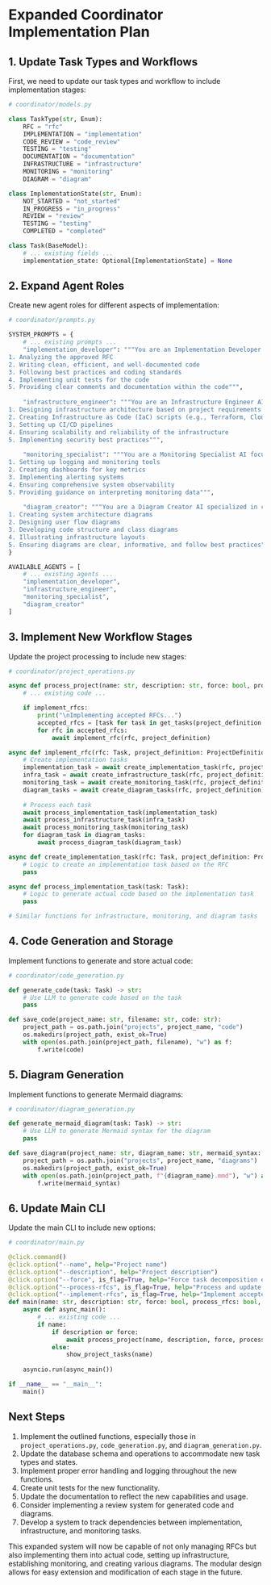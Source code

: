 # Expanded Coordinator Implementation Plan

## 1. Update Task Types and Workflows

First, we need to update our task types and workflow to include implementation stages:

```python
# coordinator/models.py

class TaskType(str, Enum):
    RFC = "rfc"
    IMPLEMENTATION = "implementation"
    CODE_REVIEW = "code_review"
    TESTING = "testing"
    DOCUMENTATION = "documentation"
    INFRASTRUCTURE = "infrastructure"
    MONITORING = "monitoring"
    DIAGRAM = "diagram"

class ImplementationState(str, Enum):
    NOT_STARTED = "not_started"
    IN_PROGRESS = "in_progress"
    REVIEW = "review"
    TESTING = "testing"
    COMPLETED = "completed"

class Task(BaseModel):
    # ... existing fields ...
    implementation_state: Optional[ImplementationState] = None
```

## 2. Expand Agent Roles

Create new agent roles for different aspects of implementation:

```python
# coordinator/prompts.py

SYSTEM_PROMPTS = {
    # ... existing prompts ...
    "implementation_developer": """You are an Implementation Developer AI responsible for translating approved RFCs into actual code. Your tasks include:
1. Analyzing the approved RFC
2. Writing clean, efficient, and well-documented code
3. Following best practices and coding standards
4. Implementing unit tests for the code
5. Providing clear comments and documentation within the code""",
    
    "infrastructure_engineer": """You are an Infrastructure Engineer AI tasked with setting up and managing the infrastructure for the project. Your responsibilities include:
1. Designing infrastructure architecture based on project requirements
2. Creating Infrastructure as Code (IaC) scripts (e.g., Terraform, CloudFormation)
3. Setting up CI/CD pipelines
4. Ensuring scalability and reliability of the infrastructure
5. Implementing security best practices""",
    
    "monitoring_specialist": """You are a Monitoring Specialist AI focused on implementing robust monitoring and observability solutions. Your tasks include:
1. Setting up logging and monitoring tools
2. Creating dashboards for key metrics
3. Implementing alerting systems
4. Ensuring comprehensive system observability
5. Providing guidance on interpreting monitoring data""",
    
    "diagram_creator": """You are a Diagram Creator AI specialized in creating various types of diagrams using Mermaid syntax. Your responsibilities include:
1. Creating system architecture diagrams
2. Designing user flow diagrams
3. Developing code structure and class diagrams
4. Illustrating infrastructure layouts
5. Ensuring diagrams are clear, informative, and follow best practices"""
}

AVAILABLE_AGENTS = [
    # ... existing agents ...
    "implementation_developer",
    "infrastructure_engineer",
    "monitoring_specialist",
    "diagram_creator"
]
```

## 3. Implement New Workflow Stages

Update the project processing to include new stages:

```python
# coordinator/project_operations.py

async def process_project(name: str, description: str, force: bool, process_rfcs: bool = True, implement_rfcs: bool = False):
    # ... existing code ...

    if implement_rfcs:
        print("\nImplementing accepted RFCs...")
        accepted_rfcs = [task for task in get_tasks(project_definition.name) if task.task_type == TaskType.RFC and task.rfc_state == RFCState.APPROVED]
        for rfc in accepted_rfcs:
            await implement_rfc(rfc, project_definition)

async def implement_rfc(rfc: Task, project_definition: ProjectDefinition):
    # Create implementation tasks
    implementation_task = await create_implementation_task(rfc, project_definition)
    infra_task = await create_infrastructure_task(rfc, project_definition)
    monitoring_task = await create_monitoring_task(rfc, project_definition)
    diagram_tasks = await create_diagram_tasks(rfc, project_definition)
    
    # Process each task
    await process_implementation_task(implementation_task)
    await process_infrastructure_task(infra_task)
    await process_monitoring_task(monitoring_task)
    for diagram_task in diagram_tasks:
        await process_diagram_task(diagram_task)

async def create_implementation_task(rfc: Task, project_definition: ProjectDefinition) -> Task:
    # Logic to create an implementation task based on the RFC
    pass

async def process_implementation_task(task: Task):
    # Logic to generate actual code based on the implementation task
    pass

# Similar functions for infrastructure, monitoring, and diagram tasks
```

## 4. Code Generation and Storage

Implement functions to generate and store actual code:

```python
# coordinator/code_generation.py

def generate_code(task: Task) -> str:
    # Use LLM to generate code based on the task
    pass

def save_code(project_name: str, filename: str, code: str):
    project_path = os.path.join("projects", project_name, "code")
    os.makedirs(project_path, exist_ok=True)
    with open(os.path.join(project_path, filename), "w") as f:
        f.write(code)
```

## 5. Diagram Generation

Implement functions to generate Mermaid diagrams:

```python
# coordinator/diagram_generation.py

def generate_mermaid_diagram(task: Task) -> str:
    # Use LLM to generate Mermaid syntax for the diagram
    pass

def save_diagram(project_name: str, diagram_name: str, mermaid_syntax: str):
    project_path = os.path.join("projects", project_name, "diagrams")
    os.makedirs(project_path, exist_ok=True)
    with open(os.path.join(project_path, f"{diagram_name}.mmd"), "w") as f:
        f.write(mermaid_syntax)
```

## 6. Update Main CLI

Update the main CLI to include new options:

```python
# coordinator/main.py

@click.command()
@click.option("--name", help="Project name")
@click.option("--description", help="Project description")
@click.option("--force", is_flag=True, help="Force task decomposition even if tasks already exist")
@click.option("--process-rfcs", is_flag=True, help="Process and update RFC tasks")
@click.option("--implement-rfcs", is_flag=True, help="Implement accepted RFCs")
def main(name: str, description: str, force: bool, process_rfcs: bool, implement_rfcs: bool):
    async def async_main():
        # ... existing code ...
        if name:
            if description or force:
                await process_project(name, description, force, process_rfcs, implement_rfcs)
            else:
                show_project_tasks(name)
    
    asyncio.run(async_main())

if __name__ == "__main__":
    main()
```

## Next Steps

1. Implement the outlined functions, especially those in `project_operations.py`, `code_generation.py`, and `diagram_generation.py`.
2. Update the database schema and operations to accommodate new task types and states.
3. Implement proper error handling and logging throughout the new functions.
4. Create unit tests for the new functionality.
5. Update the documentation to reflect the new capabilities and usage.
6. Consider implementing a review system for generated code and diagrams.
7. Develop a system to track dependencies between implementation, infrastructure, and monitoring tasks.

This expanded system will now be capable of not only managing RFCs but also implementing them into actual code, setting up infrastructure, establishing monitoring, and creating various diagrams. The modular design allows for easy extension and modification of each stage in the future.
